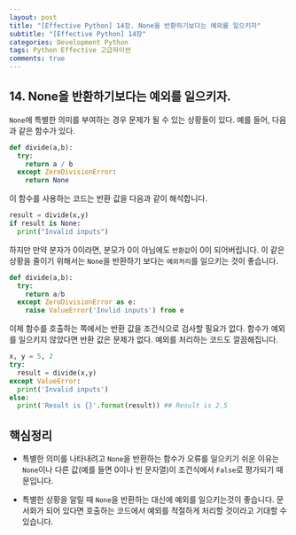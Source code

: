 ```yaml
---  
layout: post  
title: "[Effective Python] 14장. None을 반환하기보다는 예외를 일으키자"  
subtitle: "[Effective Python] 14장"  
categories: Development Python
tags: Python Effective 고급파이썬
comments: true  
---  
```


## 14. None을 반환하기보다는 예외를 일으키자.

`None`에 특별한 의미를 부여하는 경우 문제가 될 수 있는 상황들이 있다.
예를 들어, 다음과 같은 함수가 있다.
```python
def divide(a,b):
  try:
    return a / b
  except ZeroDivisionError:
    return None
```

이 함수를 사용하는 코드는 반환 값을 다음과 같이 해석합니다.

```python
result = divide(x,y)
if result is None:
  print("Invalid inputs")
```

하지만 만약 분자가 0이라면, 분모가 0이 아님에도 `반환값`이 0이 되어버립니다. 이 같은 상황을 줄이기 위해서는 `None`을 반환하기 보다는 `예외처리`를 일으키는 것이 좋습니다.

```python
def divide(a,b):
  try:
    return a/b
  except ZeroDivisionError as e:
    raise ValueError('Invlid inputs') from e
```

이제 함수를 호출하는 쪽에서는 반환 값을 조건식으로 검사할 필요가 없다. 함수가 예외를 일으키지 않았다면 반환 값은 문제가 없다. 예외를 처리하는 코드도 깔끔해집니다.

```python
x, y = 5, 2
try:
  result = divide(x,y)
except ValueError:
  print('Invalid inputs')
else:
  print('Result is {}'.format(result)) ## Result is 2.5
```

## 핵심정리
- 특별한 의미를 나타내려고 `None`을 반환하는 함수가 오류를 일으키기 쉬운 이유는 `None`이나 다른 값(예를 들면 0이나 빈 문자열)이 조건식에서 `False`로 평가되기 때문입니다. 

- 특별한 상황을 알릴 때 `None`을 반환하는 대신에 예외를 일으키는것이 좋습니다. 문서화가 되어 있다면 호출하는 코드에서 예외를 적절하게 처리할 것이라고 기대할 수 있습니다.  
